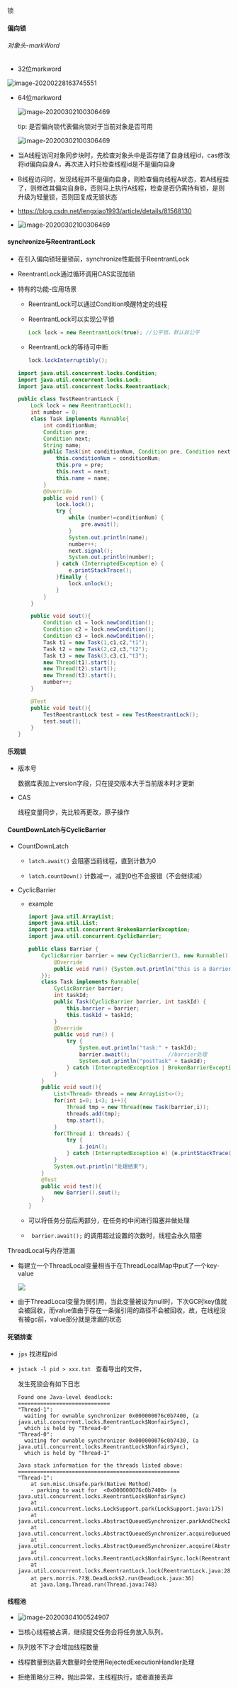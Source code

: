 锁

#### 偏向锁

###### 对象头-markWord

-   32位markword

![image-20200228163745551](concurrent.assets/image-20200228163745551.png)

-   64位markword

    ![image-20200302100306469](concurrent.assets/image-20200302100306469.png)

    tip: 是否偏向锁代表偏向锁对于当前对象是否可用

    ![image-20200302100306469](concurrent.assets/锁膨胀.png)

-   当A线程访问对象同步块时，先检查对象头中是否存储了自身线程id，cas修改将id偏向自身A，再次进入时只检查线程id是不是偏向自身

-   B线程访问时，发现线程并不是偏向自身，则检查偏向线程A状态，若A线程挂了，则修改其偏向自身B，否则马上执行A线程，检查是否仍需持有锁，是则升级为轻量锁，否则回复成无锁状态

-   https://blog.csdn.net/lengxiao1993/article/details/81568130

-   ![image-20200302100306469](concurrent.assets/轻量锁膨胀.png)

#### synchronize与ReentrantLock

-   在引入偏向锁轻量锁前，synchronize性能弱于ReentrantLock

-   ReentrantLock通过循环调用CAS实现加锁

-   特有的功能-应用场景

    -   ReentrantLock可以通过Condition唤醒特定的线程
    -   ReentrantLock可以实现公平锁

        ```java
        Lock lock = new ReentrantLock(true); //公平锁，默认非公平
        ```

    -   ReentrantLock的等待可中断

        ```java
        lock.lockInterruptibly();
        ```

    ```java
    import java.util.concurrent.locks.Condition;
    import java.util.concurrent.locks.Lock;
    import java.util.concurrent.locks.ReentrantLock;
    
    public class TestReentrantLock {
        Lock lock = new ReentrantLock();
        int number = 0;
        class Task implements Runnable{
            int conditionNum;
            Condition pre;
            Condition next;
            String name;
            public Task(int conditionNum, Condition pre, Condition next,String name) {
                this.conditionNum = conditionNum;
                this.pre = pre;
                this.next = next;
                this.name = name;
            }
            @Override
            public void run() {
                lock.lock();
                try {
                    while (number!=conditionNum) {
                        pre.await();
                    }
                    System.out.println(name);
                    number++;
                    next.signal();
                    System.out.println(number);
                } catch (InterruptedException e) {
                    e.printStackTrace();
                }finally {
                    lock.unlock();
                }
            }
        }
    
        public void sout(){
            Condition c1 = lock.newCondition();
            Condition c2 = lock.newCondition();
            Condition c3 = lock.newCondition();
            Task t1 = new Task(1,c1,c2,"t1");
            Task t2 = new Task(2,c2,c3,"t2");
            Task t3 = new Task(3,c3,c1,"t3");
            new Thread(t1).start();
            new Thread(t2).start();
            new Thread(t3).start();
            number++;
        }
    
        @Test
        public void test(){
            TestReentrantLock test = new TestReentrantLock();
            test.sout();
        }
    }
    ```

#### 乐观锁

-   版本号

    数据库表加上version字段，只在提交版本大于当前版本时才更新

-   CAS

    线程变量同步，先比较再更改，原子操作

#### CountDownLatch与CyclicBarrier

-   CountDownLatch

    -   ```latch.await()``` 会阻塞当前线程，直到计数为0

    -   ```latch.countDown()``` 计数减一，减到0也不会报错（不会继续减）

-   CyclicBarrier

    -   example

        ```java
        import java.util.ArrayList;
        import java.util.List;
        import java.util.concurrent.BrokenBarrierException;
        import java.util.concurrent.CyclicBarrier;
        
        public class Barrier {
            CyclicBarrier barrier = new CyclicBarrier(3, new Runnable() {
                @Override
                public void run() {System.out.println("this is a Barrier");}
            });
            class Task implements Runnable{
                CyclicBarrier barrier;
                int taskId;
                public Task(CyclicBarrier barrier, int taskId) {
                    this.barrier = barrier;
                    this.taskId = taskId;
                }
                @Override
                public void run() {
                    try {
                        System.out.println("task:" + taskId);
                        barrier.await();			//barrier处理
                        System.out.println("postTask" + taskId);
                    } catch (InterruptedException | BrokenBarrierException e) { e.printStackTrace(); }
                }
            }
            public void sout(){
                List<Thread> threads = new ArrayList<>();
                for(int i=0; i<3; i++){
                    Thread tmp = new Thread(new Task(barrier,i));
                    threads.add(tmp);
                    tmp.start();
                }
                for(Thread i: threads) {
                    try {
                        i.join();
                    } catch (InterruptedException e) {e.printStackTrace();}
                }
                System.out.println("处理结束");
            }
            @Test
            public void test(){
                new Barrier().sout();
            }
        }
        ```

    -   可以将任务分前后两部分，在任务的中间进行阻塞并做处理

    -   ``` barrier.await();``` 的调用超过设置的次数时，线程会永久阻塞

ThreadLocal与内存泄漏

-   每建立一个ThreadLocal变量相当于在ThreadLocalMap中put了一个key-value

    ![](concurrent.assets/ThreadLocal%E5%86%85%E5%AD%98%E6%B3%84%E6%BC%8F.jpg)

-   由于ThreadLocal变量为弱引用，当此变量被设为null时，下次GC时key值就会被回收，而value值由于存在一条强引用的路径不会被回收，故，在线程没有被gc前，value部分就是泄漏的状态

#### 死锁排查

-   ```jps``` 找进程pid

-   ```jstack -l pid > xxx.txt ``` 查看导出的文件，

    发生死锁会有如下日志

    ```
    Found one Java-level deadlock:
    =============================
    "Thread-1":
      waiting for ownable synchronizer 0x000000076c0b7400, (a java.util.concurrent.locks.ReentrantLock$NonfairSync),
      which is held by "Thread-0"
    "Thread-0":
      waiting for ownable synchronizer 0x000000076c0b7430, (a java.util.concurrent.locks.ReentrantLock$NonfairSync),
      which is held by "Thread-1"
    
    Java stack information for the threads listed above:
    ===================================================
    "Thread-1":
    	at sun.misc.Unsafe.park(Native Method)
    	- parking to wait for  <0x000000076c0b7400> (a java.util.concurrent.locks.ReentrantLock$NonfairSync)
    	at java.util.concurrent.locks.LockSupport.park(LockSupport.java:175)
    	at java.util.concurrent.locks.AbstractQueuedSynchronizer.parkAndCheckInterrupt(AbstractQueuedSynchronizer.java:836)
    	at java.util.concurrent.locks.AbstractQueuedSynchronizer.acquireQueued(AbstractQueuedSynchronizer.java:870)
    	at java.util.concurrent.locks.AbstractQueuedSynchronizer.acquire(AbstractQueuedSynchronizer.java:1199)
    	at java.util.concurrent.locks.ReentrantLock$NonfairSync.lock(ReentrantLock.java:209)
    	at java.util.concurrent.locks.ReentrantLock.lock(ReentrantLock.java:285)
    	at pers.morris.??发.DeadLock$2.run(DeadLock.java:36)
    	at java.lang.Thread.run(Thread.java:748)
    ```

#### 线程池

-   ![image-20200304100524907](concurrent.assets/image-20200304100524907.png)

-   当核心线程被占满，继续提交任务会将任务放入队列，
-   队列放不下才会增加线程数量
-   线程数量到达最大数量时会使用RejectedExecutionHandler处理
-   拒绝策略分三种，抛出异常，主线程执行，或者直接丢弃
